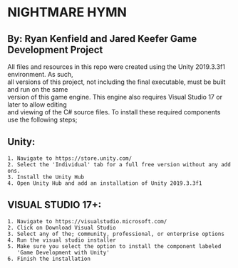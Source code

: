 # NIGHTMARE HYMN
## By: Ryan Kenfield and Jared Keefer Game Development Project

All files and resources in this repo were created using the Unity 2019.3.3f1 environment. As such,  
all versions of this project, not including the final executable, must be built and run on the same  
version of this game engine. This engine also requires Visual Studio 17 or later to allow editing  
and viewing of the C# source files. To install these required components use the following steps;  
  ## Unity:   
    1. Navigate to https://store.unity.com/
    2. Select the 'Individual' tab for a full free version without any add ons.
    3. Install the Unity Hub
    4. Open Unity Hub and add an installation of Unity 2019.3.3f1
  
  ## VISUAL STUDIO 17+:  
    1. Navigate to https://visualstudio.microsoft.com/    
    2. Click on Download Visual Studio  
    3. Select any of the; community, professional, or enterprise options  
    4. Run the visual studio installer  
    5. Make sure you select the option to install the component labeled  
       'Game Development with Unity'  
    6. Finish the installation  
